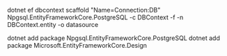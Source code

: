 dotnet ef dbcontext scaffold "Name=Connection:DB" Npgsql.EntityFrameworkCore.PostgreSQL -c DBContext -f -n DBContext.entity -o datasource



dotnet add package Npgsql.EntityFrameworkCore.PostgreSQL
dotnet add package Microsoft.EntityFrameworkCore.Design

